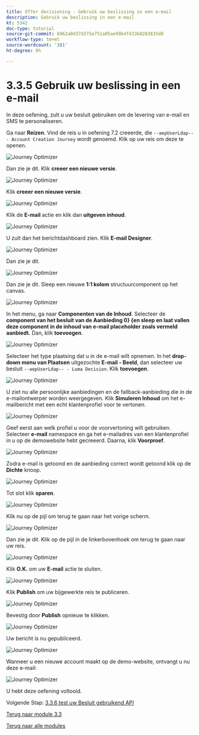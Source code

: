 ```yaml
---
title: Offer decisioning - Gebruik uw beslissing in een e-mail
description: Gebruik uw beslissing in een e-mail
kt: 5342
doc-type: tutorial
source-git-commit: 6962a0d37d375e751a05ae99b4f433b0283835d0
workflow-type: tm+mt
source-wordcount: '381'
ht-degree: 0%

---
```


# 3.3.5 Gebruik uw beslissing in een e-mail

In deze oefening, zult u uw besluit gebruiken om de levering van e-mail en SMS te personaliseren.

Ga naar **Reizen**. Vind de reis u in oefening 7.2 creeerde, die `--aepUserLdap-- - Account Creation Journey` wordt genoemd. Klik op uw reis om deze te openen.

![ Journey Optimizer ](./images/emailoffer1.png)

Dan zie je dit. Klik **creeer een nieuwe versie**.

![ Journey Optimizer ](./images/journey1.png)

Klik **creeer een nieuwe versie**.

![ Journey Optimizer ](./images/journey2.png)

Klik de **E-mail** actie en klik dan **uitgeven inhoud**.

![ Journey Optimizer ](./images/journey3.png)

U zult dan het berichtdashboard zien. Klik **E-mail Designer**.

![ Journey Optimizer ](./images/emailoffer2.png)

Dan zie je dit.

![ Journey Optimizer ](./images/emailoffer5.png)

Dan zie je dit. Sleep een nieuwe **1:1 kolom** structuurcomponent op het canvas.

![ Journey Optimizer ](./images/emailoffer6.png)

In het menu, ga naar **Componenten van de Inhoud**. Selecteer de **component van het besluit van de Aanbieding 0} {en sleep en laat vallen deze component in de inhoud van e-mail placeholder zoals vermeld aanbiedt.** Dan, klik **toevoegen**.

![ Journey Optimizer ](./images/emailoffer7.png)

Selecteer het type plaatsing dat u in de e-mail wilt opnemen. In het **drop-down menu van Plaatsen** uitgezochte **E-mail - Beeld**, dan selecteer uw besluit `--aepUserLdap-- - Luma Decision`. Klik **toevoegen**.

![ Journey Optimizer ](./images/emailoffer8.png)

U ziet nu alle persoonlijke aanbiedingen en de fallback-aanbieding die in de e-mailontwerper worden weergegeven. Klik **Simuleren Inhoud** om het e-mailbericht met een echt klantenprofiel voor te vertonen.

![ Journey Optimizer ](./images/emailoffer9.png)

Geef eerst aan welk profiel u voor de voorvertoning wilt gebruiken. Selecteer **e-mail** namespace en ga het e-mailadres van een klantenprofiel in u op de demowebsite hebt gecreeerd. Daarna, klik **Voorproef**.

![ Journey Optimizer ](./images/emailoffer10.png)

Zodra e-mail is getoond en de aanbieding correct wordt getoond klik op de **Dichte** knoop.

![ Journey Optimizer ](./images/emailoffer11.png)

Tot slot klik **sparen**.

![ Journey Optimizer ](./images/emailoffer12.png)

Klik nu op de pijl om terug te gaan naar het vorige scherm.

![ Journey Optimizer ](./images/emailoffer13.png)

Dan zie je dit. Klik op de pijl in de linkerbovenhoek om terug te gaan naar uw reis.

![ Journey Optimizer ](./images/emailoffer14.png)

Klik **O.K.** om uw **E-mail** actie te sluiten.

![ Journey Optimizer ](./images/emailoffer14a.png)

Klik **Publish** om uw bijgewerkte reis te publiceren.

![ Journey Optimizer ](./images/emailoffer14b.png)

Bevestig door **Publish** opnieuw te klikken.

![ Journey Optimizer ](./images/emailoffer15.png)

Uw bericht is nu gepubliceerd.

![ Journey Optimizer ](./images/emailoffer16.png)

Wanneer u een nieuwe account maakt op de demo-website, ontvangt u nu deze e-mail:

![ Journey Optimizer ](./images/emailoffer17.png)

U hebt deze oefening voltooid.

Volgende Stap: [ 3.3.6 test uw Besluit gebruikend API ](./ex6.md)

[Terug naar module 3.3](./offer-decisioning.md)

[Terug naar alle modules](./../../../overview.md)
